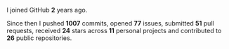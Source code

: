 I joined GitHub **2** years ago.

Since then I pushed **1007** commits, opened **77** issues, submitted **51** pull requests, received **24** stars across **11** personal projects and contributed to **26** public repositories.
